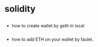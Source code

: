 # solidity

## 
+ how to create wallet by geth in local
```
```
+ how to add ETH on your wallet by faulet.
```
```
